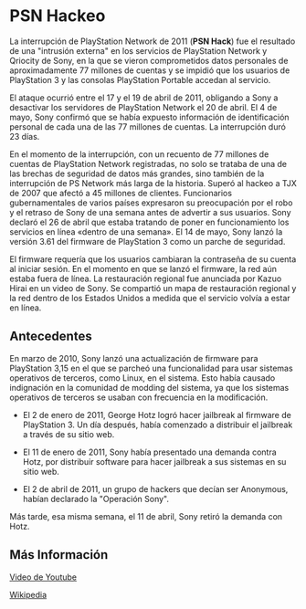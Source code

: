 # PSN Hackeo
La interrupción de PlayStation Network de 2011 (**PSN Hack**) fue el resultado de una "intrusión externa" en los servicios de PlayStation Network y Qriocity de Sony, en la que se vieron comprometidos datos personales de aproximadamente 77 millones de cuentas y se impidió que los usuarios de PlayStation 3 y las consolas PlayStation Portable accedan al servicio.

El ataque ocurrió entre el 17 y el 19 de abril de 2011,​ obligando a Sony a desactivar los servidores de PlayStation Network el 20 de abril.
El 4 de mayo, Sony confirmó que se había expuesto información de identificación personal de cada una de las 77 millones de cuentas. La interrupción duró 23 días.​

En el momento de la interrupción, con un recuento de 77 millones de cuentas de PlayStation Network registradas,​ no solo se trataba de una de las brechas de seguridad de datos más grandes, sino también de la interrupción de PS Network más larga de la historia.
Superó al hackeo a TJX de 2007 que afectó a 45 millones de clientes. Funcionarios gubernamentales de varios países expresaron su preocupación por el robo y el retraso de Sony de una semana antes de advertir a sus usuarios.
Sony declaró el 26 de abril que estaba tratando de poner en funcionamiento los servicios en línea «dentro de una semana».
El 14 de mayo, Sony lanzó la versión 3.61 del firmware de PlayStation 3 como un parche de seguridad.


El firmware requería que los usuarios cambiaran la contraseña de su cuenta al iniciar sesión. En el momento en que se lanzó el firmware, la red aún estaba fuera de línea.
La restauración regional fue anunciada por Kazuo Hirai en un video de Sony.​ Se compartió un mapa de restauración regional y la red dentro de los Estados Unidos a medida que el servicio volvía a estar en línea.
## Antecedentes
En marzo de 2010, Sony lanzó una actualización de firmware para PlayStation 3,15​ en el que se parcheó una funcionalidad para usar sistemas operativos de terceros, como Linux, en el sistema.​
Esto había causado indignación en la comunidad de modding del sistema, ya que los sistemas operativos de terceros se usaban con frecuencia en la modificación.

* El 2 de enero de 2011, George Hotz logró hacer jailbreak al firmware de PlayStation 3.
Un día después, había comenzado a distribuir el jailbreak a través de su sitio web.

* El 11 de enero de 2011, Sony había presentado una demanda contra Hotz, por distribuir software para hacer jailbreak a sus sistemas en su sitio web.​

* El 2 de abril de 2011, un grupo de hackers que decían ser Anonymous, habían declarado la "Operación Sony".

Más tarde, esa misma semana, el 11 de abril, Sony retiró la demanda con Hotz.
## Más Información
[Video de Youtube](https://www.youtube.com/watch?v=2xHLX9m7BDs&pp=ygUKUFNOIGhhY2tlbw%3D%3D)

[Wikipedia](https://es.wikipedia.org/wiki/Interrupci%C3%B3n_de_PlayStation_Network_de_2011)
